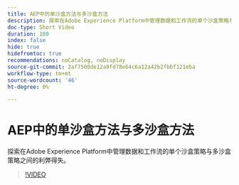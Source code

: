 ```yaml
---
title: AEP中的单沙盒方法与多沙盒方法
description: 探索在Adobe Experience Platform中管理数据和工作流的单个沙盒策略与多沙盒策略之间的利弊得失。
doc-type: Short Video
duration: 180
index: false
hide: true
hidefromtoc: true
recommendations: noCatalog, noDisplay
source-git-commit: 2af7500de12a9fd78e64c6a12a42b2fbbf121eba
workflow-type: tm+mt
source-wordcount: '46'
ht-degree: 0%

---
```



# AEP中的单沙盒方法与多沙盒方法

探索在Adobe Experience Platform中管理数据和工作流的单个沙盒策略与多沙盒策略之间的利弊得失。

<!-- 62_S601_3442532_179_single-vs-multisandbox-approach-in-aep -->
>[!VIDEO](https://video.tv.adobe.com/v/3458324/?learn=on&enablevpops=true)
